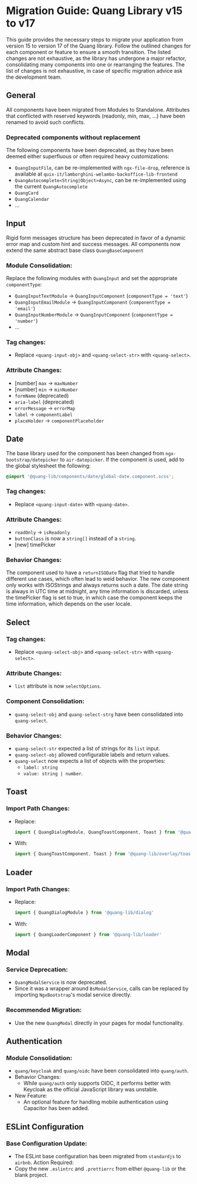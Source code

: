 # Migration Guide: Quang Library v15 to v17

This guide provides the necessary steps to migrate your application from version 15 to version 17 of the Quang library. Follow the outlined changes for each component or feature to ensure a smooth transition. The listed changes are not exhaustive, as the library has undergone a major refactor, consolidating many components into one or rearranging the features.
The list of changes is not exhaustive, in case of specific migration advice ask the development team.

## General

All components have been migrated from Modules to Standalone. Attributes that conflicted with reserved keywords (readonly, min, max, ...) have been renamed to avoid such conflicts.

### Deprecated components without replacement

The following components have been deprecated, as they have been deemed either superfluous or often required heavy customizations:

- `QuangInputFile`, can be re-implemented with `ngx-file-drop`, reference is available at `quix-it/lamborghini-welambo-backoffice-lib-frontend`
- `QuangAutocomplete<String|Object>Async`, can be re-implemented using the current `QuangAutocomplete`
- `QuangCard`
- `QuangCalendar`
- ...

## Input

Rigid form messages structure has been deprecated in favor of a dynamic error map and custom hint and success messages. All components now extend the same abstract base class `QuangBaseComponent`

### Module Consolidation:

Replace the following modules with `QuangInput` and set the appropriate `componentType`:

- `QuangInputTextModule` → `QuangInputComponent` (`componentType = 'text'`)
- `QuangInputEmailModule` → `QuangInputComponent` (`componentType = 'email'`)
- `QuangInputNumberModule` → `QuangInputComponent` (`componentType = 'number'`)
- ...

### Tag changes:

- Replace `<quang-input-obj>` and `<quang-select-str>` with `<quang-select>`.

### Attribute Changes:

- [number] `max` → `maxNumber`
- [number] `min` → `minNumber`
- `formName` (deprecated)
- `aria-label` (deprecated)
- `errorMessage` → `errorMap`
- `label` → `componentLabel`
- `placeHolder` → `componentPlaceholder`

## Date

The base library used for the component has been changed from `ngx-bootstrap/datepicker` to `air-datepicker`. If the component is used, add to the global stylesheet the following:

```scss
@import '@quang-lib/components/date/global-date.component.scss';
```

### Tag changes:

- Replace `<quang-input-date>` with `<quang-date>`.

### Attribute Changes:

- `readOnly` → `isReadonly`
- `buttonClass` is now a `string[]` instead of a `string`.
- [new] timePicker

### Behavior Changes:

The component used to have a `returnISODate` flag that tried to handle different use cases, which often lead to weid behavior. The new component only works with ISOStrings and always returns such a date. The date string is always in UTC time at midnight, any time information is discarded, unless the timePicker flag is set to true, in which case the component keeps the time information, which depends on the user locale.

## Select

### Tag changes:

- Replace `<quang-select-obj>` and `<quang-select-str>` with `<quang-select>`.

### Attribute Changes:

- `list` attribute is now `selectOptions`.

### Component Consolidation:

- `quang-select-obj` and `quang-select-strg` have been consolidated into `quang-select`.

### Behavior Changes:

- `quang-select-str` expected a list of strings for its `list` input.
- `quang-select-obj` allowed configurable labels and return values.
- `quang-select` now expects a list of objects with the properties:
  - `label: string`
  - `value: string | number`.

## Toast

### Import Path Changes:

- Replace:
  ```typescript
  import { QuangDialogModule, QuangToastComponent, Toast } from '@quang-lib/dialog'
  ```
- With:
  ```typescript
  import { QuangToastComponent, Toast } from '@quang-lib/overlay/toast'
  ```

## Loader

### Import Path Changes:

- Replace:
  ```typescript
  import { QuangDialogModule } from '@quang-lib/dialog'
  ```
- With:
  ```typescript
  import { QuangLoaderComponent } from '@quang-lib/loader'
  ```

## Modal

### Service Deprecation:

- `QuangModalService` is now deprecated.
- Since it was a wrapper around `BsModalService`, calls can be replaced by importing `NgxBootstrap`'s modal service directly.

### Recommended Migration:

- Use the new `QuangModal` directly in your pages for modal functionality.

## Authentication

### Module Consolidation:

- `quang/keycloak` and `quang/oidc` have been consolidated into `quang/auth`.
- Behavior Changes:
  - While `quang/auth` only supports OIDC, it performs better with Keycloak as the official JavaScript library was unstable.
- New Feature:
  - An optional feature for handling mobile authentication using Capacitor has been added.

## ESLint Configuration

### Base Configuration Update:

- The ESLint base configuration has been migrated from `standardjs` to `airbnb`.
  Action Required:
- Copy the new `.eslintrc` and `.prettierrc` from either `@quang-lib` or the blank project.
